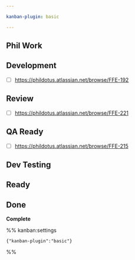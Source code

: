 ```yaml
---

kanban-plugin: basic

---
```


## Phil Work



## Development

- [ ] https://phildotus.atlassian.net/browse/FFE-192


## Review

- [ ] https://phildotus.atlassian.net/browse/FFE-221


## QA Ready

- [ ] https://phildotus.atlassian.net/browse/FFE-215


## Dev Testing



## Ready



## Done

**Complete**




%% kanban:settings
```
{"kanban-plugin":"basic"}
```
%%